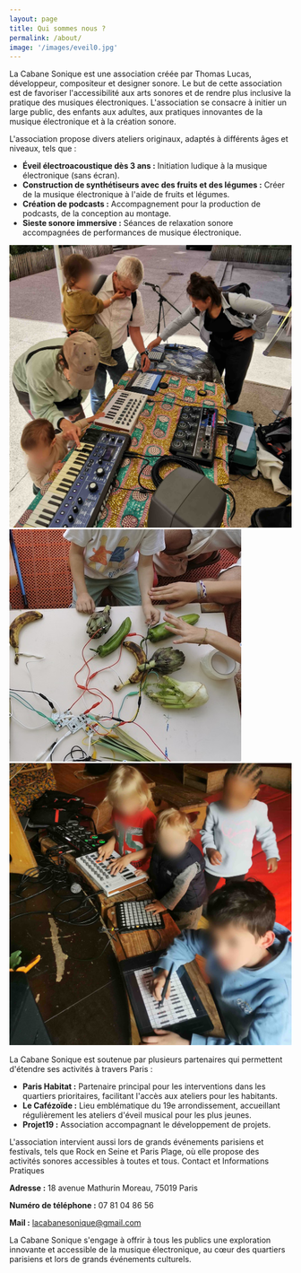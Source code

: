 ```yaml
---
layout: page
title: Qui sommes nous ?
permalink: /about/
image: '/images/eveil0.jpg'
---
```


La Cabane Sonique est une association créée par Thomas Lucas, développeur, compositeur et designer sonore. Le but de cette association est de favoriser l'accessibilité aux arts sonores et de rendre plus inclusive la pratique des musiques électroniques. L'association se consacre à initier un large public, des enfants aux adultes, aux pratiques innovantes de la musique électronique et à la création sonore.

L'association propose divers ateliers originaux, adaptés à différents âges et niveaux, tels que :

* **Éveil électroacoustique dès 3 ans :** Initiation ludique à la musique électronique (sans écran).
* **Construction de synthétiseurs avec des fruits et des légumes :** Créer de la musique électronique à l'aide de fruits et légumes.
* **Création de podcasts :** Accompagnement pour la production de podcasts, de la conception au montage.
* **Sieste sonore immersive :** Séances de relaxation sonore accompagnées de performances de musique électronique.

<div class="gallery-box">
  <div class="gallery">
    <img src="/images/eveil9a.jpg" loading="lazy">
    <img src="/images/legume8.jpg" loading="lazy">
    <img src="/images/eveil2.jpg" loading="lazy">
  </div>
</div>

La Cabane Sonique est soutenue par plusieurs partenaires qui permettent d'étendre ses activités à travers Paris :

* **Paris Habitat :** Partenaire principal pour les interventions dans les quartiers prioritaires, facilitant l'accès aux ateliers pour les habitants.
* **Le Cafézoïde :** Lieu emblématique du 19e arrondissement, accueillant régulièrement les ateliers d'éveil musical pour les plus jeunes.
* **Projet19 :** Association accompagnant le développement de projets.

L'association intervient aussi lors de grands événements parisiens et festivals, tels que Rock en Seine et Paris Plage, où elle propose des activités sonores accessibles à toutes et tous.
Contact et Informations Pratiques

 
**Adresse :** 18 avenue Mathurin Moreau, 75019 Paris

**Numéro de téléphone :** 07 81 04 86 56

**Mail :** lacabanesonique@gmail.com


La Cabane Sonique s'engage à offrir à tous les publics une exploration innovante et accessible de la musique électronique, au cœur des quartiers parisiens et lors de grands événements culturels.